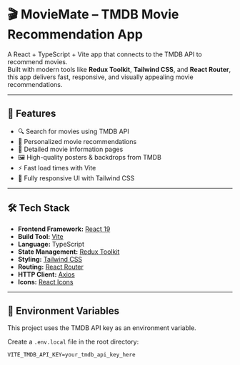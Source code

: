 # 🎬 MovieMate – TMDB Movie Recommendation App

A React + TypeScript + Vite app that connects to the TMDB API to recommend movies.  
Built with modern tools like **Redux Toolkit**, **Tailwind CSS**, and **React Router**, this app delivers fast, responsive, and visually appealing movie recommendations.

---

## 🚀 Features

- 🔍 Search for movies using TMDB API
- 🎯 Personalized movie recommendations
- 📜 Detailed movie information pages
- 🖼️ High-quality posters & backdrops from TMDB
- ⚡ Fast load times with Vite
- 🎨 Fully responsive UI with Tailwind CSS

---

## 🛠️ Tech Stack

- **Frontend Framework:** [React 19](https://react.dev/)
- **Build Tool:** [Vite](https://vitejs.dev/)
- **Language:** TypeScript
- **State Management:** [Redux Toolkit](https://redux-toolkit.js.org/)
- **Styling:** [Tailwind CSS](https://tailwindcss.com/)
- **Routing:** [React Router](https://reactrouter.com/)
- **HTTP Client:** [Axios](https://axios-http.com/)
- **Icons:** [React Icons](https://react-icons.github.io/react-icons/)

---

## 🔑 Environment Variables

This project uses the TMDB API key as an environment variable.

Create a `.env.local` file in the root directory:

```env
VITE_TMDB_API_KEY=your_tmdb_api_key_here
